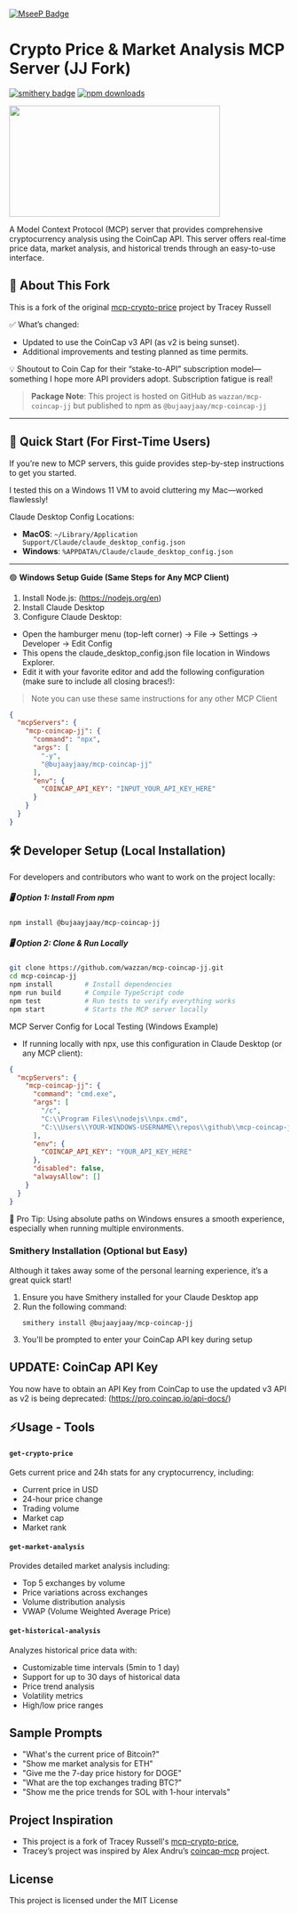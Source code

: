 [![MseeP Badge](https://mseep.net/pr/wazzan-mcp-coincap-jj-badge.jpg)](https://mseep.ai/app/wazzan-mcp-coincap-jj)

# Crypto Price & Market Analysis MCP Server (JJ Fork)

[![smithery badge](https://smithery.ai/badge/@wazzan/mcp-coincap-jj)](https://smithery.ai/server/@wazzan/mcp-coincap-jj)
[![npm downloads](https://img.shields.io/npm/dt/@bujaayjaay/mcp-coincap-jj.svg)](https://www.npmjs.com/package/@bujaayjaay/mcp-coincap-jj)

<a href="https://glama.ai/mcp/servers/4lz96gw3yb">
  <img width="380" height="200" src="https://glama.ai/mcp/servers/4lz96gw3yb/badge" />
</a>

A Model Context Protocol (MCP) server that provides comprehensive cryptocurrency analysis using the CoinCap API. This server offers real-time price data, market analysis, and historical trends through an easy-to-use interface.

## 📌 About This Fork

This is a fork of the original [mcp-crypto-price](https://github.com/truss44/mcp-crypto-price) project by Tracey Russell

✅ What’s changed:
   - Updated to use the CoinCap v3 API (as v2 is being sunset).
   - Additional improvements and testing planned as time permits.

💡 Shoutout to Coin Cap for their “stake-to-API” subscription model—something I hope more API providers adopt. Subscription fatigue is real!

> **Package Note**: This project is hosted on GitHub as `wazzan/mcp-coincap-jj` but published to npm as `@bujaayjaay/mcp-coincap-jj`

---
## 🚀 Quick Start (For First-Time Users)

If you’re new to MCP servers, this guide provides step-by-step instructions to get you started.

I tested this on a Windows 11 VM to avoid cluttering my Mac—worked flawlessly!

Claude Desktop Config Locations:

- **MacOS**: `~/Library/Application Support/Claude/claude_desktop_config.json`
- **Windows**: `%APPDATA%/Claude/claude_desktop_config.json`

--- 
🟢 **Windows Setup Guide (Same Steps for Any MCP Client)**

1.	Install Node.js: (https://nodejs.org/en)
2.	Install Claude Desktop
3.	Configure Claude Desktop:
   - Open the hamburger menu (top-left corner) → File → Settings → Developer → Edit Config
   - This opens the claude_desktop_config.json file location in Windows Explorer.
   - Edit it with your favorite editor and add the following configuration (make sure to include all closing braces!):

> Note you can use these same instructions for any other MCP Client

```json
{
  "mcpServers": {
    "mcp-coincap-jj": {
      "command": "npx",
      "args": [
        "-y",
        "@bujaayjaay/mcp-coincap-jj"
      ],
      "env": {
        "COINCAP_API_KEY": "INPUT_YOUR_API_KEY_HERE"
      }
    }
  }
}
```

## 🛠️  Developer Setup (Local Installation)

For developers and contributors who want to work on the project locally:

##### 🖥️ Option 1: Install From npm

```bash
npm install @bujaayjaay/mcp-coincap-jj
```

##### 🖥️ Option 2: Clone & Run Locally

```bash
git clone https://github.com/wazzan/mcp-coincap-jj.git
cd mcp-coincap-jj
npm install        # Install dependencies
npm run build      # Compile TypeScript code
npm test           # Run tests to verify everything works
npm start          # Starts the MCP server locally
```

MCP Server Config for Local Testing (Windows Example)
- If running locally with npx, use this configuration in Claude Desktop (or any MCP client):

```json
{
  "mcpServers": {
    "mcp-coincap-jj": {
      "command": "cmd.exe",
      "args": [
        "/c",
        "C:\\Program Files\\nodejs\\npx.cmd",
        "C:\\Users\\YOUR-WINDOWS-USERNAME\\repos\\github\\mcp-coincap-jj"
      ],
      "env": {
        "COINCAP_API_KEY": "YOUR_API_KEY_HERE"
      },
      "disabled": false,
      "alwaysAllow": []
    }
  }
}
```
🔧 Pro Tip: Using absolute paths on Windows ensures a smooth experience, especially when running multiple environments.

### Smithery Installation (Optional but Easy)

Although it takes away some of the personal learning experience, it’s a great quick start!

1. Ensure you have Smithery installed for your Claude Desktop app
2. Run the following command:
   ```
   smithery install @bujaayjaay/mcp-coincap-jj
   ```
3. You'll be prompted to enter your CoinCap API key during setup

## UPDATE: CoinCap API Key

You now have to obtain an API Key from CoinCap to use the updated v3 API as v2 is being deprecated:
(https://pro.coincap.io/api-docs/)

## ⚡Usage - Tools

#### `get-crypto-price`

Gets current price and 24h stats for any cryptocurrency, including:
- Current price in USD
- 24-hour price change
- Trading volume
- Market cap
- Market rank

#### `get-market-analysis`

Provides detailed market analysis including:
- Top 5 exchanges by volume
- Price variations across exchanges
- Volume distribution analysis
- VWAP (Volume Weighted Average Price)

#### `get-historical-analysis`

Analyzes historical price data with:
- Customizable time intervals (5min to 1 day)
- Support for up to 30 days of historical data
- Price trend analysis
- Volatility metrics
- High/low price ranges

## Sample Prompts

- "What's the current price of Bitcoin?"
- "Show me market analysis for ETH"
- "Give me the 7-day price history for DOGE"
- "What are the top exchanges trading BTC?"
- "Show me the price trends for SOL with 1-hour intervals"

## Project Inspiration

- This project is a fork of Tracey Russell's [mcp-crypto-price](https://github.com/truss44/mcp-crypto-price),
- Tracey’s project was inspired by Alex Andru’s [coincap-mcp](https://github.com/QuantGeekDev/coincap-mcp) project.

## License

This project is licensed under the MIT License
